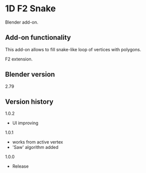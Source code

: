 # 1D F2 Snake

Blender add-on.

Add-on functionality
-
This add-on allows to fill snake-like loop of vertices with polygons.

F2 extension.

Blender version
-
2.79

Version history
-
1.0.2
- UI improving

1.0.1
- works from active vertex
- 'Saw' algorithm added

1.0.0
- Release
